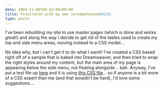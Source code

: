 ```yaml
---
date: 2004-11-08T08:42:00+00:00
title: Frustrated with my own incompetence&#8230;
type: posts
---
```

I've been rebuilding my site to use master pages (which is done and works great!) and along the way I decide to get rid of the tables used to create my top and side menu areas, moving instead to a CSS model...

No idea why, but I can't get it to do what I want!! I've created a CSS based right off of a sample that is baked into Dreamweaver, and then tried to wrap the right styles around my content, but the main area of my page is appearing below the side menu, not floating alongside... bah. Anyway, I've put a test file up [here](http://www.duncanmackenzie.net/test.htm) and it is using [this CSS file](http://www.duncanmackenzie.net/main.css)... so if anyone is a bit more of a CSS expert than me (and that wouldn't be hard), I'd love some suggestions....
